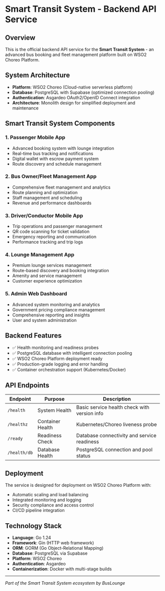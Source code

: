 # Smart Transit System - Backend API Service

## Overview

This is the official backend API service for the **Smart Transit System** - an advanced bus booking and fleet management platform built on WSO2 Choreo Platform.

## System Architecture

- **Platform**: WSO2 Choreo (Cloud-native serverless platform)  
- **Database**: PostgreSQL with Supabase (optimized connection pooling)
- **Authentication**: Asgardeo OAuth2/OpenID Connect integration
- **Architecture**: Monolith design for simplified deployment and maintenance

## Smart Transit System Components

### 1. Passenger Mobile App

- Advanced booking system with lounge integration
- Real-time bus tracking and notifications  
- Digital wallet with escrow payment system
- Route discovery and schedule management

### 2. Bus Owner/Fleet Management App  

- Comprehensive fleet management and analytics
- Route planning and optimization
- Staff management and scheduling
- Revenue and performance dashboards

### 3. Driver/Conductor Mobile App

- Trip operations and passenger management
- QR code scanning for ticket validation
- Emergency reporting and communication
- Performance tracking and trip logs

### 4. Lounge Management App

- Premium lounge services management
- Route-based discovery and booking integration
- Amenity and service management
- Customer experience optimization

### 5. Admin Web Dashboard

- Advanced system monitoring and analytics
- Government pricing compliance management
- Comprehensive reporting and insights
- User and system administration

## Backend Features

- ✅ Health monitoring and readiness probes
- ✅ PostgreSQL database with intelligent connection pooling
- ✅ WSO2 Choreo Platform deployment ready
- ✅ Production-grade logging and error handling
- ✅ Container orchestration support (Kubernetes/Docker)

## API Endpoints

| Endpoint | Purpose | Description |
|----------|---------|-------------|
| `/health` | System Health | Basic service health check with version info |
| `/healthz` | Container Health | Kubernetes/Choreo liveness probe |
| `/ready` | Readiness Check | Database connectivity and service readiness |
| `/health/db` | Database Health | PostgreSQL connection and pool status |

## Deployment

The service is designed for deployment on WSO2 Choreo Platform with:

- Automatic scaling and load balancing
- Integrated monitoring and logging
- Security compliance and access control
- CI/CD pipeline integration

## Technology Stack

- **Language**: Go 1.24
- **Framework**: Gin (HTTP web framework)
- **ORM**: GORM (Go Object-Relational Mapping)
- **Database**: PostgreSQL via Supabase
- **Platform**: WSO2 Choreo
- **Authentication**: Asgardeo
- **Containerization**: Docker with multi-stage builds

---

*Part of the Smart Transit System ecosystem by BusLounge*
